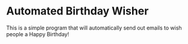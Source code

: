 # Automated Birthday Wisher

This is a simple program that will automatically send out emails to wish people a 
Happy Birthday!
